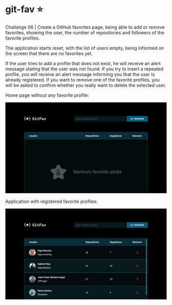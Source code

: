 # git-fav ⭐️

Challange 06 | Create a GitHub favorites page, being able to add or remove favorites, showing the user, the number of repositories and followers of the favorite profiles.

The application starts reset, with the list of users empty, being informed on the screen that there are no favorites yet.

If the user tries to add a profile that does not exist, he will receive an alert message stating that the user was not found. If you try to insert a repeated profile, you will receive an alert message informing you that the user is already registered. If you want to remove one of the favorite profiles, you will be asked to confirm whether you really want to delete the selected user.

Home page without any favorite profile:

![Project "GitFav"](./assets/no-favs.png)

Application with registered favorite profiles:

![Project "GitFav"](./assets/git-fav.png)
